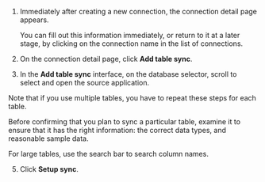 1. Immediately after creating a new connection, the connection detail page appears.

   You can fill out this information immediately, or return to it at a later stage, by clicking on the connection name in the list of connections.

2. On the connection detail page, click **Add table sync**.
<!--
    <details>
    <summary>See how to initiate a new table sync</summary>
    <p><img src="../../images/dataflow-add-table-sync.png" alt="Add table sync"></p></details> -->

3. In the **Add table sync** interface, on the database selector, scroll to select and open the source application.

<!--
   <details>
     <summary>See how to specify the source application on the connection</summary>
     <p><img src="../../images/dataflow-select-applications.png" alt="Select application"></p></details>
-->
   Note that if you use multiple tables, you have to repeat these steps for each table.

   Before confirming that you plan to sync a particular table, examine it to ensure that it has the right information: the correct data types, and reasonable sample data.

   For large tables, use the search bar to search column names.

5. Click **Setup sync**.   
